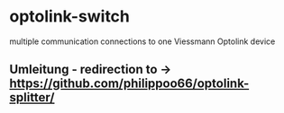 # optolink-switch
multiple communication connections to one Viessmann Optolink device

## Umleitung - redirection to -> https://github.com/philippoo66/optolink-splitter/
